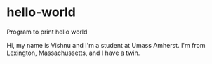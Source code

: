 # hello-world
Program to print hello world

Hi, my name is Vishnu and I'm a student at Umass Amherst. I'm from Lexington, Massachussetts, and I have a twin.
